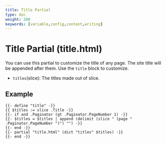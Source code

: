 ```yaml
---
title: Title Partial
type: doc
weight: 200
keywords: [variable,config,content,writing]
---
```

# Title Partial (title.html)
You can use this partial to customize the title of any page. The site title will be appended after them. Use the `title` block to customize.
* `titles`(slice): The titles made out of slice.

## Example
```go-html-template
{{- define "title" -}}
{{ $titles := slice .Title -}}
{{- if and .Paginator (gt .Paginator.PageNumber 1) -}}
{{- $titles = $titles | append (delimit (slice " (page " .Paginator.PageNumber ")") "") -}}
{{- end -}}
{{- partial "title.html" (dict "titles" $titles) -}}
{{- end -}}
```